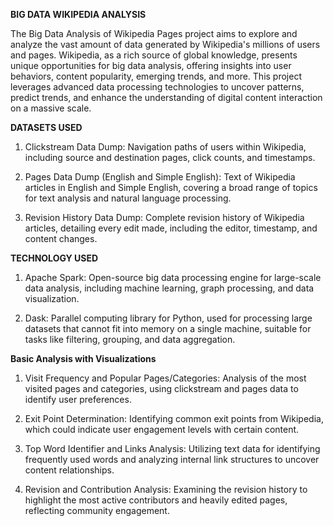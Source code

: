 **BIG DATA WIKIPEDIA ANALYSIS**

The Big Data Analysis of Wikipedia Pages project aims to explore and analyze the vast amount of data generated by Wikipedia's millions of users and pages. Wikipedia, as a rich source of global knowledge, presents unique opportunities for big data analysis, offering insights into user behaviors, content popularity, emerging trends, and more. This project leverages advanced data processing technologies to uncover patterns, predict trends, and enhance the understanding of digital content interaction on a massive scale.

**DATASETS USED**

1. Clickstream Data Dump: Navigation paths of users within Wikipedia, including source and destination pages, click counts, and timestamps.
   
2. Pages Data Dump (English and Simple English): Text of Wikipedia articles in English and Simple English, covering a broad range of topics for text analysis and natural language processing.
   
3. Revision History Data Dump: Complete revision history of Wikipedia articles, detailing every edit made, including the editor, timestamp, and content changes.

**TECHNOLOGY USED**

1. Apache Spark: Open-source big data processing engine for large-scale data analysis, including machine learning, graph processing, and data visualization.
   
2. Dask: Parallel computing library for Python, used for processing large datasets that cannot fit into memory on a single machine, suitable for tasks like filtering, grouping, and data aggregation.

**Basic Analysis with Visualizations**

1. Visit Frequency and Popular Pages/Categories: Analysis of the most visited pages and categories, using clickstream and pages data to identify user preferences.
   
2. Exit Point Determination: Identifying common exit points from Wikipedia, which could indicate user engagement levels with certain content.

3. Top Word Identifier and Links Analysis: Utilizing text data for identifying frequently used words and analyzing internal link structures to uncover content relationships.

4. Revision and Contribution Analysis: Examining the revision history to highlight the most active contributors and heavily edited pages, reflecting community engagement.
